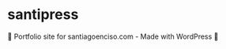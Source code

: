 # santipress

:construction: Portfolio site for santiagoenciso.com - Made with WordPress :construction:
